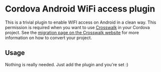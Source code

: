Cordova Android WiFi access plugin
==================================

This is a trivial plugin to enable WIFI access on Android in a clean
way.  This permission is required when you want to use [Crosswalk](https://crosswalk-project.org) in
your Cordova project.  See the [migration page on the Crosswalk website](https://crosswalk-project.org/#documentation/cordova/migrate_an_application/migrate)
for more information on how to convert your project.

Usage
-----

Nothing is really needed.  Just add the plugin and you're set :)